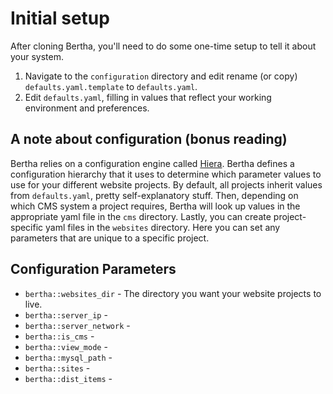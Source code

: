 # Initial setup

After cloning Bertha, you'll need to do some one-time setup to tell it about your system.

1. Navigate to the `configuration` directory and edit rename (or copy) `defaults.yaml.template` to `defaults.yaml`.
2. Edit `defaults.yaml`, filling in values that reflect your working environment and preferences.

## A note about configuration (bonus reading)

Bertha relies on a configuration engine called [Hiera](https://docs.puppetlabs.com/hiera/1/). Bertha defines a configuration hierarchy that it uses to determine which parameter values to use for your different website projects. By default, all projects inherit values from `defaults.yaml`, pretty self-explanatory stuff. Then, depending on which CMS system a project requires, Bertha will look up values in the appropriate yaml file in the `cms` directory. Lastly, you can create project-specific yaml files in the `websites` directory. Here you can set any parameters that are unique to a specific project.

## Configuration Parameters

- `bertha::websites_dir` - The directory you want your website projects to live.
- `bertha::server_ip` -
- `bertha::server_network` -
- `bertha::is_cms` -
- `bertha::view_mode` -
- `bertha::mysql_path` -
- `bertha::sites` -
- `bertha::dist_items` -
